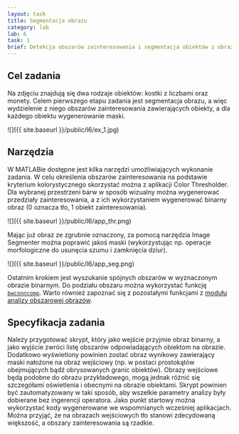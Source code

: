 ```yaml
---
layout: task
title: Segmentacja obrazu
category: lab
lab: 6
task: 1
brief: Detekcja obszarów zainteresowania i segmentacja obiektów z obrazu kolorowego
---
```


## Cel zadania

Na zdjęciu znajdują się dwa rodzaje obiektów: kostki z liczbami oraz monety. Celem pierwszego etapu zadania jest segmentacja obrazu, a więc wydzielenie z niego obszarów zainteresowania zawierających obiekty, a dla każdego obiektu wygenerowanie maski.


![]({{ site.baseurl }}/public/l6/ex_1.jpg)

## Narzędzia

W MATLABie dostępne jest kilka narzędzi umożliwiających wykonanie zadania. W celu określenia obszarów zainteresowania na podstawie kryterium kolorystycznego skorzystać można z aplikacji Color Thresholder. Dla wybranej przestrzeni barw w sposób wizualny można wygenerować przedziały zainteresowania, a z ich wykorzystaniem wygenerować binarny obraz (0 oznacza tło, 1 obiekt zainteresowania).


![]({{ site.baseurl }}/public/l6/app_thr.png)

Mając już obraz ze zgrubnie oznaczony, za pomocą narzędzia Image Segmenter można poprawić jakoś maski (wykorzystując np. operacje morfologiczne do usunęcia szumu i zamknięcia dziur). 


![]({{ site.baseurl }}/public/l6/app_seg.png)

Ostatnim krokiem jest wyszukanie spójnych obszarów w wyznaczonym obrazie binarnym. Do podziału obszaru można wykorzystać funkcję [`bwconncomp`](https://uk.mathworks.com/help/images/ref/bwconncomp.html). Warto również zapoznać się z pozostałymi funkcjami z [modułu analizy obszarowej obrazów](https://uk.mathworks.com/help/images/pixel-values-and-image-statistics.html).

## Specyfikacja zadania

Należy przygotować skrypt, który jako wejście przyjmie obraz binarny, a jako wyjście zwróci listę obszarów odpowiadających obiektom na obrazie. Dodatkowo wyświetlony powinien zostać obraz wynikowy zawierający maski nałożone na obraz wejściowy (np. w postaci prostokątów obejmujących bądź obrysowanych granic obiektów). Obrazy wejściowe będą podobne do obrazu przykładowego, mogą jednak różnić się szczegółami oświetlenia i obecnymi na obrazie obiektami. Skrypt powinien być zautomatyzowany w taki sposób, aby wszelkie parametry analizy były dobierane bez ingerencji operatora. Jako punkt startowy można wykorzystać kody wygenerowane we wspomnianych wcześniej aplikacjach. Można przyjąć, że na obrazach wejściowych tło stanowi zdecydowaną większość, a obszary zainteresowania są rzadkie. 


